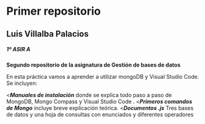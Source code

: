 # Primer repositorio
## Luis Villalba Palacios
##### 1º ASIR A

**Segundo repositorio de la asignatura de Gestión de bases de datos**

En esta práctica vamos a aprender a utilizar mongoDB y Visual Studio Code. Se incluyen:

<***Manuales de instalación*** donde se explica todo paso a paso de MongoDB, Mongo Compass y Visual Studio Code . 
<***Primeros comandos de Mongo*** incluye breve explicación teórica.
<***Documentos .js*** Tres bases de datos y una hoja de consultas con enunciados y diferentes operadores
